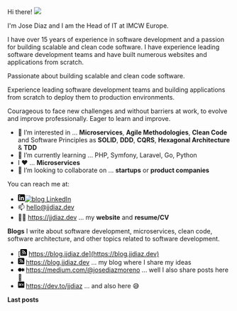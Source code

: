 Hi there! <a href="https://jjdiaz.dev/" rel="nofollow" data-target="animated-image.originalLink"><img src="https://media.giphy.com/media/hvRJCLFzcasrR4ia7z/giphy.gif" width="5%" style="display: inline-block;" data-target="animated-image.originalImage"></a>

I'm Jose Diaz and I am the Head of IT at IMCW Europe.

I have over 15 years of experience in software development and a passion for building scalable and clean code software. I have experience leading software development teams and have built numerous websites and applications from scratch.

Passionate about building scalable and clean code software.

Experience leading software development teams and building applications from scratch to deploy them to production environments.

Courageous to face new challenges and without barriers at work, to evolve and improve professionally. Eager to learn and improve.

- 👀 I’m interested in ... **Microservices**, **Agile Methodologies**, **Clean Code** and Software Principles as **SOLID**, **DDD**, **CQRS**, **Hexagonal Architecture** & **TDD**
- 🌱 I’m currently learning ... PHP, Symfony, Laravel, Go, Python
- I :heart: ... **Microservices**
- 💞️ I’m looking to collaborate on ... **startups** or **product companies**

You can reach me at:
- [<img src="/icon/linkedin-black.svg#gh-light-mode-only" width="15" alt="blog"/><img src="/icon/linkedin-light.svg#gh-dark-mode-only" width="15" alt="blog"/> LinkedIn](https://www.linkedin.com/in/josediazmoreno/)
- 📫 <a href="mailto:hello@jjdiaz.dev" target="_blank">hello@jjdiaz.dev</a>
- 👨‍💻 https://jjdiaz.dev ... my **website** and **resume/CV**

**Blogs**
I write about software development, microservices, clean code, software architecture, and other topics related to software development.

- [<img src="/icon/blog-black.svg#gh-light-mode-only" width="15" alt="blog"/> https://blog.jjdiaz.de](https://blog.jjdiaz.dev)
- <img src="/icon/blog-black.svg" width="14px" alt="blog" style="filter: url(#fff);"> https://blog.jjdiaz.dev ... my blog where I share my ideas
- <img src="/icon/medium-black.svg" width="14px" alt="medium" style="background-color: #FFFFFF;"> https://medium.com/@josediazmoreno ... well I also share posts here :grimacing:
- <img src="/icon/dev-black.svg" width="14px" alt="dev.to"> https://dev.to/jjdiaz ... and also here :sweat_smile:

**Last posts**
<!--BLOG-POST-LIST:START-->
<!--BLOG-POST-LIST:END -->
